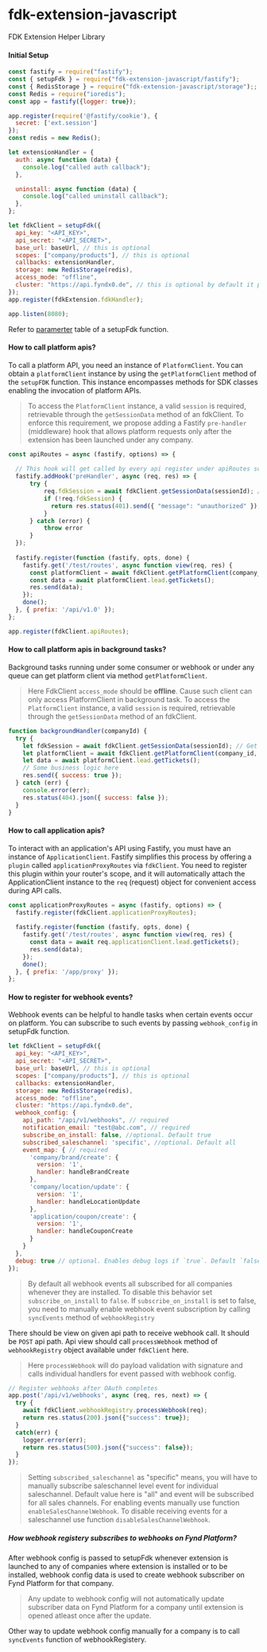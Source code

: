 # fdk-extension-javascript

FDK Extension Helper Library

#### Initial Setup

```javascript
const fastify = require("fastify");
const { setupFdk } = require("fdk-extension-javascript/fastify");
const { RedisStorage } = require("fdk-extension-javascript/storage");; //RedisStorage class is provided by default. If you have implemented custom storage class, use <YourCustomStorageClass> here.
const Redis = require("ioredis");
const app = fastify({logger: true});

app.register(require('@fastify/cookie'), {
  secret: ['ext.session']
});
const redis = new Redis();

let extensionHandler = {
  auth: async function (data) {
    console.log("called auth callback");
  },

  uninstall: async function (data) {
    console.log("called uninstall callback");
  },
};

let fdkClient = setupFdk({
  api_key: "<API_KEY>",
  api_secret: "<API_SECRET>",
  base_url: baseUrl, // this is optional
  scopes: ["company/products"], // this is optional
  callbacks: extensionHandler,
  storage: new RedisStorage(redis),
  access_mode: "offline",
  cluster: "https://api.fyndx0.de", // this is optional by default it points to prod.
});
app.register(fdkExtension.fdkHandler);

app.listen(8080);
```

Refer to [paramerter](http://linktoreadme) table of a setupFdk function.

#### How to call platform apis?

To call a platform API, you need an instance of `PlatformClient`. You can obtain a `platformClient` instance by using the `getPlatformClient` method of the `setupFDK` function. This instance encompasses methods for SDK classes enabling the invocation of platform APIs.
> To access the `PlatformClient` instance, a valid `session` is required, retrievable through the `getSessionData` method of an fdkClient. 
> To enforce this requirement, we propose adding a Fastify `pre-handler` (middleware) hook that allows platform requests only after the extension has been launched under any company.

```javascript
const apiRoutes = async (fastify, options) => {
  
  // This hook will get called by every api register under apiRoutes scope for authorization of a user request
  fastify.addHook('preHandler', async (req, res) => {
      try {
          req.fdkSession = await fdkClient.getSessionData(sessionId); // Get the session id from cookies or jwt token or any other form 
          if (!req.fdkSession) {
            return res.status(401).send({ "message": "unauthorized" });
          }
      } catch (error) {
          throw error
      }
  });
  
  fastify.register(function (fastify, opts, done) {
    fastify.get('/test/routes', async function view(req, res) {
      const platformClient = await fdkClient.getPlatformClient(company_id, req.fdkSession);
      const data = await platformClient.lead.getTickets();
      res.send(data);
    }); 
    done();
  }, { prefix: '/api/v1.0' });
};

app.register(fdkClient.apiRoutes);
```

#### How to call platform apis in background tasks?

Background tasks running under some consumer or webhook or under any queue can get platform client via method `getPlatformClient`.

> Here FdkClient `access_mode` should be **offline**. Cause such client can only access PlatformClient in background task. 
> To access the `PlatformClient` instance, a valid `session` is required, retrievable through the `getSessionData` method of an fdkClient. 

```javascript
function backgroundHandler(companyId) {
  try {
    let fdkSession = await fdkClient.getSessionData(sessionId); // Get the session id from cookies or jwt token or any other form 
    let platformClient = await fdkClient.getPlatformClient(company_id, req.fdkSession);
    let data = await platformClient.lead.getTickets();
    // Some business logic here
    res.send({ success: true });
  } catch (err) {
    console.error(err);
    res.status(404).json({ success: false });
  }
}
```
#### How to call application apis?

To interact with an application's API using Fastify, you must have an instance of `ApplicationClient`. Fastify simplifies this process by offering a `plugin` called `applicationProxyRoutes` via `fdkClient`. You need to register this plugin within your router's scope, and it will automatically attach the ApplicationClient instance to the `req` (request) object for convenient access during API calls.

```javascript
const applicationProxyRoutes = async (fastify, options) => {
  fastify.register(fdkClient.applicationProxyRoutes);
  
  fastify.register(function (fastify, opts, done) {
    fastify.get('/test/routes', async function view(req, res) {
      const data = await req.applicationClient.lead.getTickets();
      res.send(data);
    }); 
    done();
  }, { prefix: '/app/proxy' });
};
```


#### How to register for webhook events?

Webhook events can be helpful to handle tasks when certain events occur on platform. You can subscribe to such events by passing `webhook_config` in setupFdk function.
 
```javascript
let fdkClient = setupFdk({
  api_key: "<API_KEY>",
  api_secret: "<API_SECRET>",
  base_url: baseUrl, // this is optional
  scopes: ["company/products"], // this is optional
  callbacks: extensionHandler,
  storage: new RedisStorage(redis),
  access_mode: "offline",
  cluster: "https://api.fyndx0.de",
  webhook_config: {
    api_path: "/api/v1/webhooks", // required
    notification_email: "test@abc.com", // required
    subscribe_on_install: false, //optional. Default true
    subscribed_saleschannel: 'specific', //optional. Default all
    event_map: { // required
      'company/brand/create': {
        version: '1',
        handler: handleBrandCreate
      },
      'company/location/update': {
        version: '1',
        handler: handleLocationUpdate
      },
      'application/coupon/create': {
        version: '1',
        handler: handleCouponCreate
      }
    }
  },
  debug: true // optional. Enables debug logs if `true`. Default `false`
});

```
> By default all webhook events all subscribed for all companies whenever they are installed. To disable this behavior set `subscribe_on_install` to `false`. If `subscribe_on_install` is set to false, you need to manually enable webhook event subscription by calling `syncEvents` method of `webhookRegistry`

There should be view on given api path to receive webhook call. It should be `POST` api path. Api view should call `processWebhook` method of `webhookRegistry` object available under `fdkClient` here.

> Here `processWebhook` will do payload validation with signature and calls individual handlers for event passed with webhook config. 

```javascript
// Register webhooks after OAuth completes
app.post('/api/v1/webhooks', async (req, res, next) => {
  try {
    await fdkClient.webhookRegistry.processWebhook(req);
    return res.status(200).json({"success": true});
  }
  catch(err) {
    logger.error(err);
    return res.status(500).json({"success": false});
  }
});

```

> Setting `subscribed_saleschannel` as "specific" means, you will have to manually subscribe saleschannel level event for individual saleschannel. Default value here is "all" and event will be subscribed for all sales channels. For enabling events manually use function `enableSalesChannelWebhook`. To disable receiving events for a saleschannel use function `disableSalesChannelWebhook`. 


##### How webhook registery subscribes to webhooks on Fynd Platform?
After webhook config is passed to setupFdk whenever extension is launched to any of companies where extension is installed or to be installed, webhook config data is used to create webhook subscriber on Fynd Platform for that company. 

> Any update to webhook config will not automatically update subscriber data on Fynd Platform for a company until extension is opened atleast once after the update. 

Other way to update webhook config manually for a company is to call `syncEvents` function of webhookRegistery.   